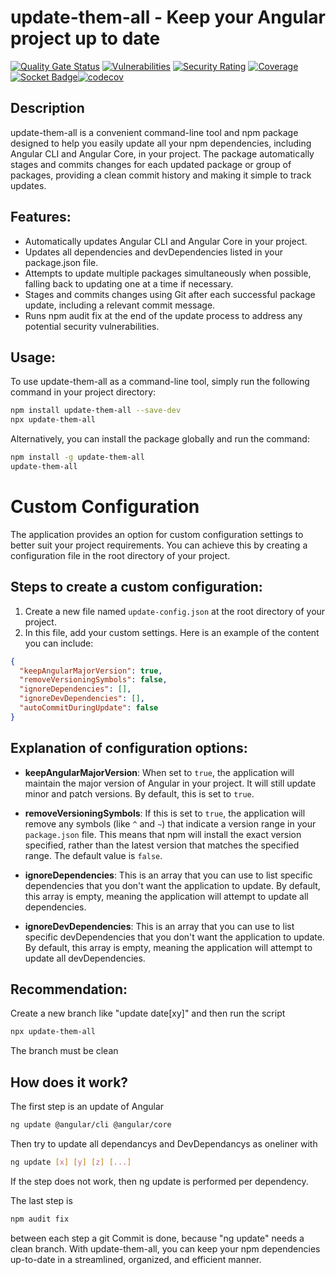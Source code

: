 # update-them-all - Keep your Angular project up to date

[![Quality Gate Status](https://sonarcloud.io/api/project_badges/measure?project=tobo37_AngularCliUpdateAll&metric=alert_status)](https://sonarcloud.io/summary/new_code?id=tobo37_AngularCliUpdateAll) [![Vulnerabilities](https://sonarcloud.io/api/project_badges/measure?project=tobo37_AngularCliUpdateAll&metric=vulnerabilities)](https://sonarcloud.io/summary/new_code?id=tobo37_AngularCliUpdateAll) [![Security Rating](https://sonarcloud.io/api/project_badges/measure?project=tobo37_AngularCliUpdateAll&metric=security_rating)](https://sonarcloud.io/summary/new_code?id=tobo37_AngularCliUpdateAll) [![Coverage](https://sonarcloud.io/api/project_badges/measure?project=tobo37_AngularCliUpdateAll&metric=coverage)](https://sonarcloud.io/summary/new_code?id=tobo37_AngularCliUpdateAll) [![Socket Badge](https://socket.dev/api/badge/npm/package/update-them-all)](https://socket.dev/npm/package/update-them-all)[![codecov](https://codecov.io/gh/tobo37/AngularCliUpdateAll/branch/master/graph/badge.svg?token=XIPVEUIGY2)](https://codecov.io/gh/tobo37/AngularCliUpdateAll)

## Description

update-them-all is a convenient command-line tool and npm package designed to help you easily update all your npm dependencies, including Angular CLI and Angular Core, in your project. The package automatically stages and commits changes for each updated package or group of packages, providing a clean commit history and making it simple to track updates.

## Features:

- Automatically updates Angular CLI and Angular Core in your project.
- Updates all dependencies and devDependencies listed in your package.json file.
- Attempts to update multiple packages simultaneously when possible, falling back to updating one at a time if necessary.
- Stages and commits changes using Git after each successful package update, including a relevant commit message.
- Runs npm audit fix at the end of the update process to address any potential security vulnerabilities.

## Usage:

To use update-them-all as a command-line tool, simply run the following command in your project directory:

```bash
npm install update-them-all --save-dev
npx update-them-all
```

Alternatively, you can install the package globally and run the command:

```bash
npm install -g update-them-all
update-them-all
```

# Custom Configuration

The application provides an option for custom configuration settings to better suit your project requirements. You can achieve this by creating a configuration file in the root directory of your project.

## Steps to create a custom configuration:

1. Create a new file named `update-config.json` at the root directory of your project.
2. In this file, add your custom settings. Here is an example of the content you can include:

```json
{
  "keepAngularMajorVersion": true,
  "removeVersioningSymbols": false,
  "ignoreDependencies": [],
  "ignoreDevDependencies": [],
  "autoCommitDuringUpdate": false
}
```

## Explanation of configuration options:

- **keepAngularMajorVersion**: When set to `true`, the application will maintain the major version of Angular in your project. It will still update minor and patch versions. By default, this is set to `true`.

- **removeVersioningSymbols**: If this is set to `true`, the application will remove any symbols (like `^` and `~`) that indicate a version range in your `package.json` file. This means that npm will install the exact version specified, rather than the latest version that matches the specified range. The default value is `false`.

- **ignoreDependencies**: This is an array that you can use to list specific dependencies that you don't want the application to update. By default, this array is empty, meaning the application will attempt to update all dependencies.

- **ignoreDevDependencies**: This is an array that you can use to list specific devDependencies that you don't want the application to update. By default, this array is empty, meaning the application will attempt to update all devDependencies.


## Recommendation:
Create a new branch like "update date[xy]" and then run the script

```bash
npx update-them-all
```
The branch must be clean

## How does it work?
The first step is an update of Angular
```bash
ng update @angular/cli @angular/core
```
Then try to update all dependancys and DevDependancys as oneliner with 
```bash
ng update [x] [y] [z] [...]
```
If the step does not work, then ng update is performed per dependency.

The last step is 
```bash
npm audit fix
```
between each step a git Commit is done, because "ng update" needs a clean branch.
With update-them-all, you can keep your npm dependencies up-to-date in a streamlined, organized, and efficient manner.

